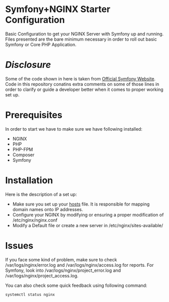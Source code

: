 # Symfony+NGINX Starter Configuration
Basic Configuration to get your NGINX Server with Symfony up and running. Files presented are the bare minimum necessary in order to roll out basic Symfony or Core PHP Application.

# *Disclosure*
Some of the code shown in here is taken from [Official Symfony Website](https://symfony.com/doc/3.4/setup/web_server_configuration.html). Code in this repository conatins extra comments on some of those lines in order to clarify or guide a developer better when it comes to proper working set up.

# Prerequisites
In order to start we have to make sure we have following installed:
* NGINX
* PHP
* PHP-FPM
* Composer
* Symfony

# Installation
Here is the description of a set up:
* Make sure you set up your [hosts](hosts) file. It is responsible for mapping domain names onto IP addresses.
* Configure your NGINX by modifying or ensuring a proper modification of /etc/nginx/nginx.conf
* Modify a Default file or create a new server in /etc/nginx/sites-available/

# Issues
If you face some kind of problem, make sure to check /var/logs/nginx/error.log and /var/logs/nginx/access.log for reports. For Symfony, look into /var/logs/nginx/project_error.log and /var/logs/nginx/project_access.log.

You can also check some quick feedback using following command:
```
systemctl status nginx
```
